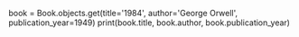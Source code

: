 book = Book.objects.get(title='1984', author='George Orwell', publication_year=1949)
print(book.title, book.author, book.publication_year)
